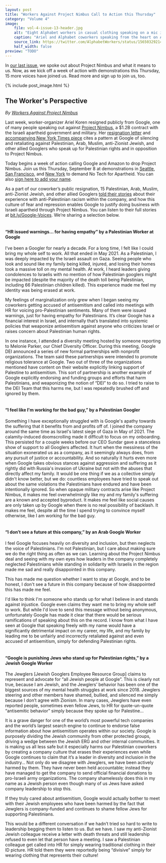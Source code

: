 ```yaml
---
layout: post
title: "Workers Against Project Nimbus Call to Action this Thursday"
category: "Volume 4"
image:
    file: vol-4-issue-13-header.jpg
    alt: "Eight Alphabet workers in casual clothing speaking on a mic in front of headquarters with a brick wall behind them"
    caption: "Ariel and Alphabet coworkers speaking from the heart on August 31 in San Francisco"
    source_link: https://twitter.com/AlphabetWorkers/status/1565032921421025282
    half_width: false
preview: "TODO"
---
```


In [our last issue](https://news.techworkerscoalition.org/2022/07/26/issue-12/), we spoke out about Project Nimbus and what it means to us. Now, as we kick off a week of action with demonstrations this Thursday, 15 more voices have joined us. Read more and sign up to join us, too.

<!-- DO NOT remove the excerpt tag -->
<!--excerpt-->
<!-- remaining content goes below here -->

<!-- DO NOT remove the header image -->
{% include post_image.html %}

## The Worker's Perspective

_By [Workers Against Project Nimbus](https://twitter.com/DropNimbus)_

Last week, worker-organizer Ariel Koren resigned publicly from Google, one of many people speaking out against [Project Nimbus](https://theintercept.com/2022/05/18/google-amazon-israel-military-nimbus/), a $1.2B contract with the Israeli apartheid government and military. Her [resignation letter](https://medium.com/@arielkoren/googles-complicity-in-israeli-apartheid-how-google-weaponizes-diversity-to-silence-palestinians-cb41b24ac423) and [accompanying New York Times piece](https://www.nytimes.com/2022/08/30/technology/google-employee-israel.html?searchResultPosition=1) cites a pattern at Google of silencing and retaliating against Palestinian, Arab, Muslim, anti-Zionist Jewish, and other allied Googlers who speak up for Palestinian rights and in opposition to Project Nimbus. 
 
Today begins a week of action calling Google and Amazon to drop Project Nimbus. Join us this Thursday, September 8 at demonstrations in [Seattle](http://actionnetwork.org/events/notechforapartheidseattle), [San Francisco](http://actionnetwork.org/events/notechforapartheidsf), and [New York](http://actionnetwork.org/events/notechforapartheidnyc) to demand No Tech for Apartheid. You can also [sign here to add your name](http://notechforapartheid.com/#dayofaction).
 
As a part of our coworker’s public resignation, 15 Palestinian, Arab, Muslim, anti-Zionist Jewish, and other allied Googlers [told their stories](https://jewishdiasporatech.org/voices) about their experience with anti-Palestinian racism within the company, and how this culture of fear and repression enables Google to justify doing business with Israeli apartheid through Project Nimbus. You can listen to their full stories at [bit.ly/Google-Voices](http://bit.ly/Google-Voices). We’re sharing a selection below.
<br><br>

#### “HR issued warnings… for having empathy” by a Palestinian Worker at Google

I’ve been a Googler for nearly a decade. For a long time, I felt like I could bring my whole self to work. All that ended in May 2021. As a Palestinian, I was deeply impacted by the Israeli assault on Gaza. Seeing people who look and sound like my family being killed, injured, and losing their homes took a massive toll on my mental health. At work, I heard leaders giving condolences to Israelis with no mention of how Palestinian googlers might be impacted (despite the majority of the death toll being Palestinian, including 66 Palestinian children killed). This experience made me feel my identity was being erased at work. 
 
My feelings of marginalization only grew when I began seeing my coworkers getting accused of antisemitism and called into meetings with HR for voicing pro-Palestinian sentiments. Many of them were issued warnings, just for having empathy for Palestinians. It’s clear Google has a financial interest in Israel, and internally that’s translated into systemic policies that weaponize antisemitism against anyone who criticizes Israel or raises concern about Palestinian human rights.
 
In one instance, I attended a diversity meeting hosted by someone reporting to Melonie Parker, our Chief Diversity Officer. During this meeting, Google DEI announced a series of new formal partnerships with nonprofit organizations. The team said these partnerships were intended to promote religious tolerance at Google. Two out of three of the organizations mentioned have content on their website explicitly linking support of Palestine to antisemitism. This sort of partnership is another example of Google explicitly endorsing and funding groups and efforts that harm Palestinians, and weaponizing the notion of “DEI” to do so. I tried to raise to the DEI Team that this harms me, but I was repeatedly brushed off and ignored by them.
<br><br>
 
#### “I feel like I'm working for the bad guy,” by a Palestinian Googler

Something I have exceptionally struggled with is Google's apathy towards the suffering that it benefits from and profits off of. I joined the company around the same time as Israel's latest siege of Gaza in May of 2021. The calamity-induced doomscrolling made it difficult to focus on my onboarding. This persisted for a couple weeks before our CEO Sundar gave a stanceless show of support to all Googlers affected. It hurt when the messiness of the situation exonerated us as a company, as it seemingly always does, from any pursuit of justice or accountability. And so naturally it hurts even more when Google takes obvious stances against aggression and suffering as it rightly did with Russia's invasion of Ukraine but not with the abuses that directly affect my family. It would be one thing if we as a collective simply didn't know better, but we do: countless employees have tried to speak out about the same violations the Palestinians have endured and have been intentionally ignored. So when opaque military contracts arise like Project Nimbus, it makes me feel overwhelmingly like my and my family's suffering are a known and accepted byproduct. It makes me feel like social causes are only taken up by Google when there is no real possibility of backlash. It makes me feel, despite all the time I spend trying to convince myself otherwise, like I am working for the bad guy.
<br><br>
 
#### “I don’t see a future at this company,” by an Arab Google Worker

I feel Google focuses heavily on diversity and inclusion, but then neglects the voice of Palestinians. I'm not Palestinian, but I care about making sure we do the right thing as often as we can. Learning about the Project Nimbus deal and seeing with my own eyes how leaders in the company completely neglected Palestinians while standing in solidarity with Israelis in the region made me sad and really disappointed in this company. 
 
This has made me question whether I want to stay at Google, and to be honest, I don't see a future in this company because of how disappointed this has made me feel. 
 
I'd like to think I'm someone who stands up for what I believe in and stands against injustice. Google even claims they want me to bring my whole self to work. But while I'd love to send this message without being anonymous, unfortunately Google has made it clear that there would be serious ramifications of speaking about this on the record. I know from what I have seen at Google that speaking freely with my name would have a significantly detrimental impact on my career, my life, and my family by leading me to be unfairly and incorrectly retaliated against and even accused of antisemitism, simply for defending Palestinian rights.
<br><br>

#### “Google is punishing Jews who stand up for Palestinian rights,” by a Jewish Google Worker

The Jewglers [Jewish Googlers Employee Resource Group] claims to represent and advocate for “all Jewish people at Google”. This is clearly not true, because I am Jewish, and the Jewglers’ behavior has been one of the biggest sources of my mental health struggles at work since 2018. Jewglers steering and other members have shamed, bullied, and silenced me simply because I don’t agree with Zionism. In many cases, Jewglers have even reported people, sometimes even fellow Jews, to HR for quote-un-quote “antisemitic behavior” simply because they spoke up for Palestine…

It is a grave danger for one of the world’s most powerful tech companies and the world’s largest search engine to continue to endorse false information about how antisemitism operates within our society. Google is purposely dividing the Jewish community from other protected groups, driving a wedge between the Jewish ERG and other internal communities. It is making us all less safe but it especially harms our Palestinian coworkers by creating a company culture that erases their experiences even while Google continues to claim that it’s a leader in diversity and inclusion in the industry… Not only do we disagree with Jewglers, we have been actively harmed by them. They have never been held accountable; instead they have managed to get the company to send official financial donations to pro-Israeli army organizations. The company shamelessly does this in my name as a Jewish person even though many of us Jews have asked company leadership to stop this. 

If they truly cared about antisemitism, Google would actually bother to meet with their Jewish employees who have been harmed by the fact that Jewglers is company-funded and continues to shame fellow Jews for supporting Palestinians. 

This would be a different conversation if we hadn’t tried so hard to write to leadership begging them to listen to us. But we have. I saw my anti-Zionist Jewish colleague receive a letter with death threats and still leadership refused to even let that person have a meeting. I saw a Palestinian colleague get called into HR for simply wearing traditional clothing in their ID picture. HR told them they were reportedly being “divisive” simply for wearing clothing that represents their culture! 
 
